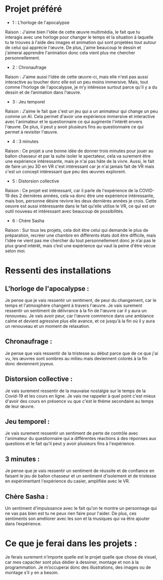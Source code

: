 # Projet préféré


- 1 : L'horloge de l'apocalypse

Raison : J'aime bien l'idée de cette œuvre multimédia, le fait que tu interagis avec une horloge pour changer le temps et la situation à laquelle tu te trouves à l'aide des images et animation qui sont projetées tout autour de celui qui apprécie l'œuvre.
De plus, j'aime beaucoup le dessin et j'aimerai apprendre l'animation donc cela vient plus me chercher personnellement.


- 2 : Chronaufrage

Raison : J'aime aussi l'idée de cette œuvre-ci, mais elle n'est pas aussi interactive au toucher donc elle est un peu moins immersive. Mais, tout comme l'horloge de l'apocalypse, je m’y intéresse surtout parce qu'il y a du dessin et de l’animation dans l'œuvre.


- 3 : Jeu temporel

Raison : J'aime le fait que c'est un jeu qui a un animateur qui change un peu comme un AI. Cela permet d'avoir une expérience immersive et interactive avec l'animateur et le questionnaire ce qui augmente l'intérêt envers l'œuvre. De plus, il peut y avoir plusieurs fins au questionnaire ce qui permet à revisiter l'œuvre.

- 4 : 3 minutes

Raison : Ce projet a une bonne idée de donner trois minutes pour jouer au ballon chasseur et par la suite isoler le spectateur, cela va surement être une expérience intéressante, mais je n'ai pas hâte de la vivre. Aussi, le fait de faire un jeu 3D en VR c'est intéressant car je n'ai jamais fait de VR mais c'est un concept intéressant que peu des œuvres explorent.


- 5 : Distorsion collective

Raison : Ce projet est intéressant, car il parle de l'expérience de la COVID-19 des 2 dernières années, cela va donc être une expérience intéressante, mais bon, personne désire revivre les deux dernières années je crois. Cette oeuvre est aussi intéressante dans le fait qu'elle utilise le VR, ce qui est un outil nouveau et intéressant avec beaucoup de possibilités.


- 6 : Chère Sasha

Raison : Sur tous les projets, cela doit être celui qui demande le plus de préparation, recréer une chambre en différents états doit être difficile, mais l'idée ne vient pas me chercher du tout personnellement donc je n’ai pas le plus grand intérêt, mais c’est une expérience qui vaut la peine d'être vécue selon moi.


# Ressenti des installations

## L'horloge de l'apocalypse :

Je pense que je vais ressentir un sentiment, de peur du changement, car le temps et l'atmosphère changent à travers l'œuvre. Je vais surement ressentir un sentiment de délivrance à la fin de l'œuvre car il y aura un renouveau. Je vais avoir peur, car l'œuvre commence dans une ambiance calme et devient agressive plus elle avance, et ce jusqu'à la fin où il y aura un renouveau et un moment de relaxation.

## Chronaufrage :

Je pense que vais ressentir de la tristesse au début parce que de ce que j'ai vu, les œuvres sont sombres au milieu mais deviennent colorés à la fin donc deviennent joyeux.

## Distorsion collective :

Je vais surement ressentir de la mauvaise nostalgie sur le temps de la Covid-19 et les cours en ligne. Je vais me rappeler à quel point c'est mieux d'avoir des cours en présence vu que c'est le thème secondaire au temps de leur œuvre.

## Jeu temporel :

Je vais surement ressentir un sentiment de perte de contrôle avec l'animateur du questionnaire qui a différentes réactions à des réponses aux questions et le fait qu'il peut y avoir plusieurs fins à l'expérience.

## 3 minutes :

Je pense que je vais ressentir un sentiment de réussite et de confiance en faisant le jeu de ballon chasseur et un sentiment d'isolement et de tristesse en expérimentant l'expérience du casier, amplifiée avec le VR.

## Chère Sasha :

Un sentiment d'impuissance avec le fait qu'on te montre un personnage qui ne vas pas bien est tu ne peux rien faire pour l'aider. De plus, ces sentiments son améliorer avec les son et la musiques qui va être ajouter dans l’expérience.


# Ce que je ferai dans les projets :

Je ferais surement n'importe quelle est le projet quelle que chose de visuel, car mes capaciter sont plus dédier à dessiner, montage et non à la programmation. Je m’occuperai donc des illustrations, des images ou de montage s’il y en a besoin.

